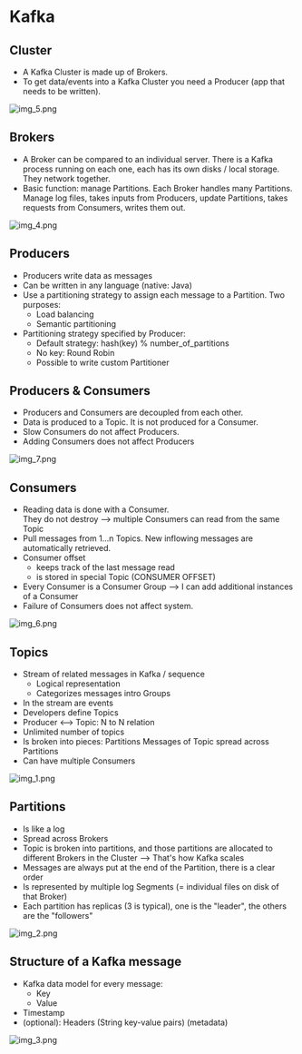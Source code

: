 # Kafka

## Cluster

- A Kafka Cluster is made up of Brokers.
- To get data/events into a Kafka Cluster you need a Producer (app that needs to be written).

![img_5.png](images/kafka_cluster.png)

## Brokers

- A Broker can be compared to an individual server. There is a Kafka process running on each one, each has its own disks / local storage. They network together.
- Basic function: manage Partitions. Each Broker handles many Partitions. Manage log files, takes inputs from Producers, update Partitions, takes requests from Consumers, writes them out.

![img_4.png](images/kafka-brokers.png)

## Producers

- Producers write data as messages
- Can be written in any language (native: Java)
- Use a partitioning strategy to assign each message to a Partition. Two purposes:
  - Load balancing
  - Semantic partitioning
- Partitioning strategy specified by Producer:
  - Default strategy: hash(key) % number_of_partitions
  - No key: Round Robin
  - Possible to write custom Partitioner

## Producers & Consumers

- Producers and Consumers are decoupled from each other.
- Data is produced to a Topic. It is not produced for a Consumer.
- Slow Consumers do not affect Producers.
- Adding Consumers does not affect Producers

![img_7.png](images/kafka_producers_consumers.png)

## Consumers

- Reading data is done with a Consumer.  
  They do not destroy --> multiple Consumers can read from the same Topic
- Pull messages from 1...n Topics. New inflowing messages are automatically retrieved.
- Consumer offset
  - keeps track of the last message read
  - is stored in special Topic (CONSUMER OFFSET)
- Every Consumer is a Consumer Group --> I can add additional instances of a Consumer
- Failure of Consumers does not affect system.

![img_6.png](images/kafka_consumers.png)

## Topics

- Stream of related messages in Kafka / sequence
  - Logical representation
  - Categorizes messages intro Groups
- In the stream are events
- Developers define Topics
- Producer <--> Topic: N to N relation
- Unlimited number of topics
- Is broken into pieces: Partitions
  Messages of Topic spread across Partitions
- Can have multiple Consumers

![img_1.png](images/kafka_topics.png)

## Partitions

- Is like a log
- Spread across Brokers
- Topic is broken into partitions, and those partitions are allocated to different Brokers in the Cluster --> That's how Kafka scales
- Messages are always put at the end of the Partition, there is a clear order
- Is represented by multiple log Segments (= individual files on disk of that Broker)
- Each partition has replicas (3 is typical), one is the "leader", the others are the "followers"

![img_2.png](images/kafka_partitions.png)

## Structure of a Kafka message

- Kafka data model for every message:
  - Key
  - Value
- Timestamp
- (optional): Headers (String key-value pairs) (metadata)

![img_3.png](images/kafka_message.png)
